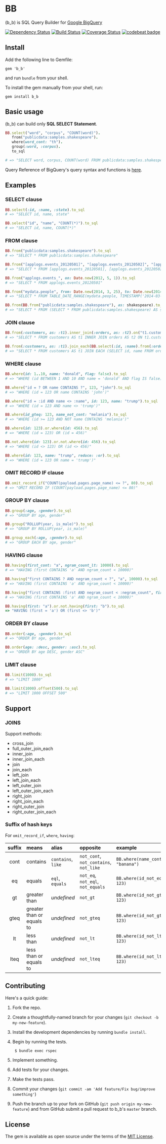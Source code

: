 # BB

(b_b) is SQL Query Builder for [Google BigQuery](https://cloud.google.com/bigquery)

[![Dependency Status](https://gemnasium.com/badges/github.com/yhirano55/b_b.svg)](https://gemnasium.com/github.com/yhirano55/b_b)
[![Build Status](https://travis-ci.org/yhirano55/b_b.svg?branch=master)](https://travis-ci.org/yhirano55/b_b)
[![Coverage Status](https://coveralls.io/repos/github/yhirano55/b_b/badge.svg?branch=master)](https://coveralls.io/github/yhirano55/b_b?branch=master)
[![codebeat badge](https://codebeat.co/badges/5e694b1a-93b1-4fda-ad6e-3dc0d5afe76b)](https://codebeat.co/projects/github-com-yhirano55-b_b)

## Install

Add the following line to Gemfile:

    gem 'b_b'

and run `bundle` from your shell.

To install the gem manually from your shell, run:

    gem install b_b

## Basic usage

(b_b) can build only **SQL SELECT Statement**.

```rb
BB.select("word", "corpus", "COUNT(word)").
   from("publicdata:samples.shakespeare").
   where(word_cont: "th").
   group(:word, :corpus).
   to_sql

# => "SELECT word, corpus, COUNT(word) FROM publicdata:samples.shakespeare WHERE (word CONTAINS 'th') GROUP BY word, corpus"
```

Query Reference of BigQuery's query syntax and functions is [here](https://cloud.google.com/bigquery/query-reference?hl=en).

## Examples

### SELECT clause

```ruby
BB.select(:id, :name, :state).to_sql
# => "SELECT id, name, state"

BB.select("id", "name", "COUNT(*)").to_sql
# => "SELECT id, name, COUNT(*)"
```

### FROM clause

```ruby
BB.from("publicdata:samples.shakespeare").to_sql
# => "SELECT * FROM publicdata:samples.shakespeare"

BB.from("[applogs.events_20120501]", "[applogs.events_20120502]", "[applogs.events_20120503]").to_sql
# => "SELECT * FROM [applogs.events_20120501], [applogs.events_20120502], [applogs.events_20120503]"

BB.from("applogs.events_", on: Date.new(2012, 5, 1)).to_sql
# => "SELECT * FROM applogs.events_20120501"

BB.from("mydata.people", from: Date.new(2014, 3, 25), to: Date.new(2014, 3, 27)).to_sql
# => "SELECT * FROM TABLE_DATE_RANGE(mydata.people, TIMESTAMP('2014-03-25'), TIMESTAMP('2014-03-27'))"

BB.from(BB.from("publicdata:samples.shakespeare"), as: shakespeare).to_sql
# => "SELECT * FROM (SELECT * FROM publicdata:samples.shakespeare) AS shakespeare"
```

### JOIN clause

```ruby
BB.from(:customers, as: :t1).inner_join(:orders, as: :t2).on("t1.customer_id = t2.customer_id").to_sql
# => "SELECT * FROM customers AS t1 INNER JOIN orders AS t2 ON t1.customer_id = t2.customer_id"

BB.from(:customers, as: :t1).join_each(BB.select(:id, :name).from(:orders), as: :t2).on("t1.customer_id = t2.customer_id").to_sql
# => "SELECT * FROM customers AS t1 JOIN EACH (SELECT id, name FROM orders) AS t2 ON t1.customer_id = t2.customer_id"
```

### WHERE clause

```ruby
BB.where(id: 1..10, name: "donald", flag: false).to_sql
# => "WHERE (id BETWEEN 1 AND 10 AND name = 'donald' AND flag IS false)"

BB.where("id = ? OR name CONTAINS ?", 123, "john").to_sql
# => "WHERE (id = 123 OR name CONTAINS 'john')"

BB.where("id = :id AND name <> :name", id: 123, name: "trump").to_sql
# => "WHERE (id = 123 AND name <> 'trump')"

BB.where(id_gteq: 123, name_not_cont: "melania").to_sql
# => "WHERE (id >= 123 AND NOT name CONTAINS 'melania')"

BB.where(id: 123).or.where(id: 456).to_sql
# => "WHERE (id = 123) OR (id = 456)"

BB.not.where(id: 123).or.not.where(id: 456).to_sql
# => "WHERE (id <> 123) OR (id <> 456)"

BB.where(id: 123, name: "trump", reduce: :or).to_sql
# => "WHERE (id = 123 OR name = 'trump')"
```

### OMIT RECORD IF clause

```ruby
BB.omit_record_if("COUNT(payload.pages.page_name) <= ?", 80).to_sql
# => "OMIT RECORD IF (COUNT(payload.pages.page_name) <= 80)"
```

### GROUP BY clause

```ruby
BB.group(:age, :gender).to_sql
# => "GROUP BY age, gender"

BB.group("ROLLUP(year, is_male)").to_sql
# => "GROUP BY ROLLUP(year, is_male)"

BB.group_each(:age, :gender).to_sql
# => "GROUP EACH BY age, gender"
```

### HAVING clause

```ruby
BB.having(first_cont: "a", ngram_count_lt: 10000).to_sql
# => "HAVING (first CONTAINS 'a' AND ngram_count < 10000)"

BB.having("first CONTAINS ? AND negram_count < ?", "a", 10000).to_sql
# => "HAVING (first CONTAINS 'a' AND ngram_count < 10000)"

BB.having("first CONTAINS :first AND negram_count < :negram_count", first: "a", negram_count: 10000).to_sql
# => "HAVING (first CONTAINS 'a' AND ngram_count < 10000)"

BB.having(first: "a").or.not.having(first: "b").to_sql
=> "HAVING (first = 'a') OR (first <> 'b')"
```

### ORDER BY clause

```ruby
BB.order(:age, :gender).to_sql
# => "ORDER BY age, gender"

BB.order(age: :desc, gender: :asc).to_sql
# => "ORDER BY age DESC, gender ASC"
```

### LIMIT clause

```ruby
BB.limit(1000).to_sql
# => "LIMIT 1000"

BB.limit(1000).offset(500).to_sql
# => "LIMIT 1000 OFFSET 500"
```

## Support

### JOINS

Support methods:

- cross_join
- full_outer_join_each
- inner_join
- inner_join_each
- join
- join_each
- left_join
- left_join_each
- left_outer_join
- left_outer_join_each
- right_join
- right_join_each
- right_outer_join
- right_outer_join_each

### Suffix of hash keys

For `omit_record_if`, `where`, `having`:

| suffix | means | alias | opposite | example |
|:------:|:------|:------|:---------|:--------|
| cont | contains | `contains`, `like` | `not_cont`, `not_contains`, `not_like` | `BB.where(name_cont: "banana")` |
| eq | equals | `eql`, `equals` | `not_eq`, `not_eql`, `not_equals` | `BB.where(id_not_eq: 123)` |
| gt | greater than | *undefined* | `not_gt` | `BB.where(id_not_gt: 123)` |
| gteq | greater than or equals to | *undefined* | `not_gteq` | `BB.where(id_not_gteq: 123)` |
| lt | less than | *undefined* | `not_lt` | `BB.where(id_not_lt: 123)` |
| lteq | less than or equals to | *undefined* | `not_lteq` | `BB.where(id_not_lteq: 123)` |

## Contributing

Here's a quick guide:

1. Fork the repo.
2. Create a thoughtfully-named branch for your changes (`git checkout -b my-new-feature`).
3. Install the development dependencies by running `bundle install`.
4. Begin by running the tests.

        $ bundle exec rspec

5. Implement something.
6. Add tests for your changes.
7. Make the tests pass.
8. Commit your changes (`git commit -am 'Add feature/Fix bug/improve something'`)
9. Push the branch up to your fork on GitHub
   (`git push origin my-new-feature`) and from GitHub submit a pull request to
   b_b's `master` branch.

## License

The gem is available as open source under the terms of the [MIT License](http://opensource.org/licenses/MIT).
